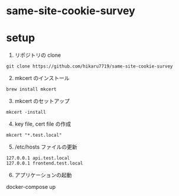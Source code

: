 # same-site-cookie-survey

# setup

1. リポジトリの clone

```
git clone https://github.com/hikaru7719/same-site-cookie-survey
```

2. mkcert のインストール

```
brew install mkcert
```

3. mkcert のセットアップ

```
mkcert -install
```

4. key file, cert file の作成

```
mkcert "*.test.local"
```

5. /etc/hosts ファイルの更新

```
127.0.0.1 api.test.local
127.0.0.1 frontend.test.local
```

6. アプリケーションの起動

docker-compose up
